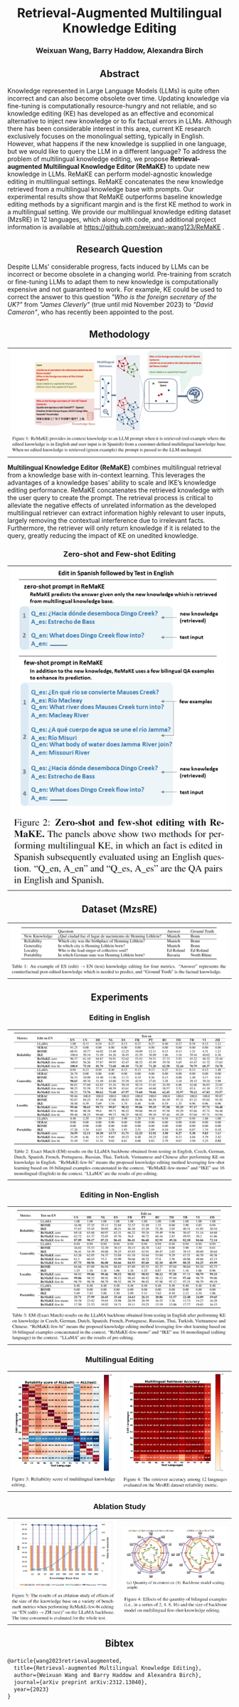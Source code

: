 <h1 align=center>Retrieval-Augmented Multilingual Knowledge Editing</h1>

<h3 align=center>Weixuan Wang, Barry Haddow, Alexandra Birch</h3>

<h2 align=center>Abstract</h2>

Knowledge represented in Large Language Models (LLMs) is quite often incorrect and can also become obsolete over time. Updating knowledge via fine-tuning is computationally resource-hungry and not reliable, and so knowledge editing (KE) has developed as an effective and economical alternative to inject new knowledge or to fix factual errors in LLMs. Although there has been considerable interest in this area, current KE research exclusively focuses on the monolingual setting, typically in English. However, what happens if the new knowledge is supplied in one language, but we would like to query the LLM in a different language? To address the problem of multilingual knowledge editing, we propose **Retrieval-augmented Multilingual Knowledge Editor (ReMaKE)** to update new knowledge in LLMs. ReMaKE can perform model-agnostic knowledge editing in multilingual settings. ReMaKE concatenates the new knowledge retrieved from a multilingual knowledge base with prompts. Our experimental results show that ReMaKE outperforms baseline knowledge editing methods by a significant margin and is the first KE method to work in a multilingual setting. We provide our multilingual knowledge editing dataset (MzsRE) in 12 languages, which along with code, and additional project information is available at https://github.com/weixuan-wang123/ReMaKE .


<h2 align=center>Research Question</h2>

Despite LLMs' considerable progress, facts induced by LLMs can be incorrect or become obsolete in a changing world. Pre-training from scratch or fine-tuning LLMs to adapt them to new knowledge is computationally expensive and not guaranteed to work. For example, KE could be used to correct the answer to this question *"Who is the foreign secretary of the UK?"* from *"James Cleverly"* (true until mid November 2023) to *"David Cameron"*, who has recently been appointed to the post.



<h2 align=center>Methodology</h2>

<table align="center">
<tr>
  <td width="80%" align="center" valign="middle"><img src="./fig1.png" alt="figure1"></td>
</tr>
</table>


**Multilingual Knowledge Editor (ReMaKE)** combines multilingual retrieval from a knowledge base with in-context learning. This leverages the advantages of a knowledge bases’ ability to scale and IKE’s knowledge editing performance. ReMaKE concatenates the retrieved knowledge with the user query to create the prompt. The retrieval process is critical to alleviate the negative effects of unrelated information as the developed multilingual retriever can extract information highly relevant to user inputs, largely removing the contextual interference due to irrelevant facts. Furthermore, the retriever will only return knowledge if it is related to the query, greatly reducing the impact of KE on unedited knowledge.

<h3 align=center>Zero-shot and Few-shot Editing</h3>


<table align="center" align="center">
<tr>
  <td width="80%" align="center" valign="middle"><img src="./fig2.png" alt="figure2"></td>
</tr>
</table>



<h2 align=center>Dataset (MzsRE)</h2>

<table align="center">
<tr>
  <td width="80%" align="center" valign="middle"><img src="./fig3.png" alt="figure3"></td>
</tr>
</table>

<h2 align=center>Experiments</h2>


<h3 align=center>Editing in English</h3>

<table align="center">
<tr>
  <td width="80%" align="center" valign="middle"><img src="./fig4.png" alt="figure4"></td>
</tr>
</table>

<h3 align=center>Editing in Non-English</h3>

<table align="center">
<tr>
  <td width="80%" align="center" valign="middle"><img src="./fig5.png" alt="figure5"></td>
</tr>
</table>

<h3 align=center>Multilingual Editing</h3>

<table align="center" align="center">
<tr align="center">
  <td width="50%" align="center" valign="middle"><img src="./fig6.png" alt="figure6"></td>
  <td width="50%" align="center" valign="middle"><img src="./fig7.png" alt="figure7"></td>
</tr>
</table>

<h3 align=center>Ablation Study </h3>

<table align="center" align="center">
<tr align="center">
  <td width="50%" align="center" valign="middle"><img src="./fig8.png" alt="figure6"></td>
  <td width="50%" align="center" valign="middle"><img src="./fig9.png" alt="figure7"></td>
</tr>
</table>


<h2 align=center>Bibtex</h2>

```
@article{wang2023retrievalaugmented,
  title={Retrieval-augmented Multilingual Knowledge Editing}, 
  author={Weixuan Wang and Barry Haddow and Alexandra Birch},
  journal={arXiv preprint arXiv:2312.13040},
  year={2023}
}
```
